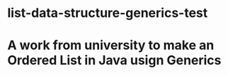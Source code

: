 # list-data-structure-generics-test
# A work from university to make an Ordered List in Java usign Generics
